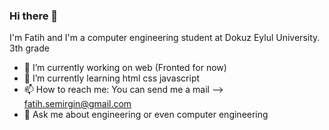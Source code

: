 ### Hi there 👋
I'm Fatih and I'm a computer engineering student at Dokuz Eylul University. 3th grade
- 🔭 I’m currently working on web (Fronted for now)
- 🌱 I’m currently learning html css javascript
- 📫 How to reach me: You can send me a mail --> fatih.semirgin@gmail.com
- 💬 Ask me about  engineering or even computer engineering
<!--
**fatihsemirgin/fatihsemirgin** is a ✨ _special_ ✨ repository because its `README.md` (this file) appears on your GitHub profile.

Here are some ideas to get you started:

- 🔭 I’m currently working on web
- 🌱 I’m currently learning html css javascript
- 👯 I’m looking to collaborate on ...
- 🤔 I’m looking for help with ...
- 💬 Ask me about ...
- 📫 How to reach me:
- 😄 Pronouns: ...
- ⚡ Fun fact: ...
-->
